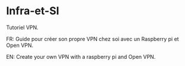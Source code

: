 # Infra-et-SI
Tutoriel VPN.

FR:
Guide pour créer son propre VPN chez soi avec un Raspberry pi et Open VPN.

EN: 
Create your own VPN with a raspberry pi and Open VPN.
